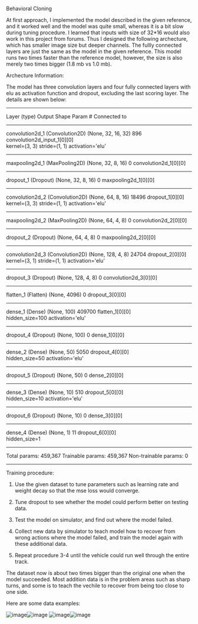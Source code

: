 Behavioral Cloning

   At first approach, I implemented the model described in the given reference, and it worked well and the model was quite small, whereas it is a bit slow during tuning procedure. 
   I learned that inputs with size of 32*16 would also work in this project from forums. Thus I designed the following archecture, which has smaller image size but deeper channels. The fullly connected layers are just the same as the model in the given reference. This model runs two times faster than the reference model, however, the size is also merely two times bigger (1.8 mb vs 1.0 mb).
   
Archecture Information:

The model has three convolution layers and four fully connected layers with elu as activation function and dropout, excluding the last scoring layer. The details are shown below:
____________________________________________________________________________________________________
Layer (type)                     Output Shape          Param #     Connected to                     
____________________________________________________________________________________________________
convolution2d_1 (Convolution2D)  (None, 32, 16, 32)    896         convolution2d_input_1[0][0]      
kernel=(3, 3) stride=(1, 1) activation='elu'
____________________________________________________________________________________________________
maxpooling2d_1 (MaxPooling2D)    (None, 32, 8, 16)     0           convolution2d_1[0][0]            
____________________________________________________________________________________________________
dropout_1 (Dropout)              (None, 32, 8, 16)     0           maxpooling2d_1[0][0]             
____________________________________________________________________________________________________
convolution2d_2 (Convolution2D)  (None, 64, 8, 16)     18496       dropout_1[0][0]                  
kernel=(3, 3) stride=(1, 1) activation='elu'
____________________________________________________________________________________________________
maxpooling2d_2 (MaxPooling2D)    (None, 64, 4, 8)      0           convolution2d_2[0][0]            
____________________________________________________________________________________________________
dropout_2 (Dropout)              (None, 64, 4, 8)      0           maxpooling2d_2[0][0]             
____________________________________________________________________________________________________
convolution2d_3 (Convolution2D)  (None, 128, 4, 8)     24704       dropout_2[0][0]                  
kernel=(3, 1) stride=(1, 1) activation='elu'
____________________________________________________________________________________________________
dropout_3 (Dropout)              (None, 128, 4, 8)     0           convolution2d_3[0][0]            
____________________________________________________________________________________________________
flatten_1 (Flatten)              (None, 4096)          0           dropout_3[0][0]                  
____________________________________________________________________________________________________
dense_1 (Dense)                  (None, 100)           409700      flatten_1[0][0]                  
hidden_size=100 activation='elu'
____________________________________________________________________________________________________
dropout_4 (Dropout)              (None, 100)           0           dense_1[0][0]                    
____________________________________________________________________________________________________
dense_2 (Dense)                  (None, 50)            5050        dropout_4[0][0]     
hidden_size=50 activation='elu'             
____________________________________________________________________________________________________
dropout_5 (Dropout)              (None, 50)            0           dense_2[0][0]                    
____________________________________________________________________________________________________
dense_3 (Dense)                  (None, 10)            510         dropout_5[0][0]      
hidden_size=10 activation='elu'             
____________________________________________________________________________________________________
dropout_6 (Dropout)              (None, 10)            0           dense_3[0][0]                    
____________________________________________________________________________________________________
dense_4 (Dense)                  (None, 1)             11          dropout_6[0][0]    
hidden_size=1              
____________________________________________________________________________________________________
Total params: 459,367
Trainable params: 459,367
Non-trainable params: 0
____________________________________________________________________________________________________

Training procedure:

1. Use the given dataset to tune parameters such as learning rate and weight decay so that the mse loss would converge.

2. Tune dropout to see whether the model could perform better on testing data.

3. Test the model on simulator, and find out where the model failed.

4. Collect new data by simulator to teach model how to recover from wrong actions where the model failed, and train the model again with these additional data.

5. Repeat procedure 3-4 until the vehicle could run well through the entire track. 

The dataset now is about two times bigger than the original one when the model succeeded. Most addition data is in the problem areas such as sharp turns, and some is to teach the vechile to recover from being too close to one side. 

Here are some data examples:

![image](https://github.com/seanxu1015/SDC_P3_bechvioral_cloning/imgs/center_2017_01_05_18_08_56_408.jpg)![image](https://github.com/seanxu1015/SDC_P3_bechvioral_cloning/imgs/center_2017_01_05_18_08_56_526.jpg)
![image](https://github.com/seanxu1015/SDC_P3_bechvioral_cloning/imgs/center_2017_01_05_18_08_56_645.jpg)![image](https://github.com/seanxu1015/SDC_P3_bechvioral_cloning/imgs/center_2017_01_05_18_08_56_764.jpg)

